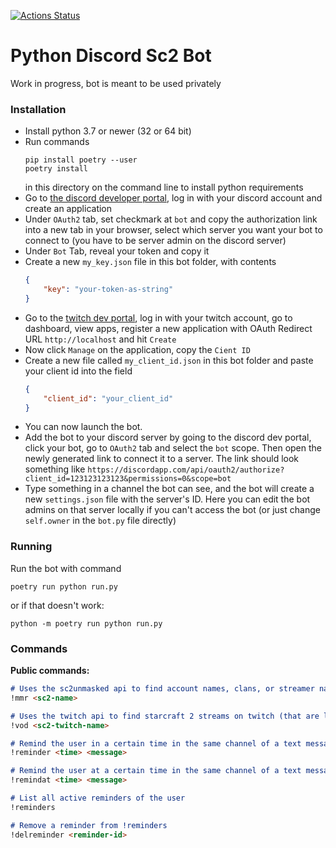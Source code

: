 [![Actions Status](https://github.com/BurnySc2/Discord-Sc2-Bot/workflows/RunTests/badge.svg)](https://github.com/BurnySc2/Discord-Sc2-Bot/actions)

# Python Discord Sc2 Bot

Work in progress, bot is meant to be used privately


### Installation
- Install python 3.7 or newer (32 or 64 bit)
- Run commands 
    ```
    pip install poetry --user
    poetry install
    ``` 
  in this directory on the command line to install python requirements
- Go to [the discord developer portal](https://discordapp.com/developers/applications/), log in with your discord account and create an application
- Under `OAuth2` tab, set checkmark at `bot` and copy the authorization link into a new tab in your browser, select which server you want your bot to connect to (you have to be server admin on the discord server)
- Under `Bot` Tab, reveal your token and copy it
- Create a new `my_key.json` file in this bot folder, with contents 
    ```json
    {
        "key": "your-token-as-string"
    }
    ```
- Go to the [twitch dev portal](https://dev.twitch.tv/), log in with your twitch account, go to dashboard, view apps, register a new application with OAuth Redirect URL `http://localhost` and hit `Create`
- Now click `Manage` on the application, copy the `Cient ID`
- Create a new file called `my_client_id.json` in this bot folder and paste your client id into the field
    ```json
    {
        "client_id": "your_client_id"
    }
    ```
- You can now launch the bot.
- Add the bot to your discord server by going to the discord dev portal, click your bot, go to `OAuth2` tab and select the `bot` scope. Then open the newly generated link to connect it to a server. The link should look something like
    ```https://discordapp.com/api/oauth2/authorize?client_id=123123123123&permissions=0&scope=bot```
- Type something in a channel the bot can see, and the bot will create a new `settings.json` file with the server's ID. Here you can edit the bot admins on that server locally if you can't access the bot (or just change `self.owner` in the `bot.py` file directly)


### Running

Run the bot with command

`poetry run python run.py`

or if that doesn't work:

`python -m poetry run python run.py`


### Commands
**Public commands:**
```markdown
# Uses the sc2unmasked api to find account names, clans, or streamer names and lists the result as a table in discord
!mmr <sc2-name>

# Uses the twitch api to find starcraft 2 streams on twitch (that are live) and find their latest vod with the timestamp
!vod <sc2-twitch-name>

# Remind the user in a certain time in the same channel of a text message
!reminder <time> <message>

# Remind the user at a certain time in the same channel of a text message
!remindat <time> <message>

# List all active reminders of the user
!reminders

# Remove a reminder from !reminders
!delreminder <reminder-id>
```